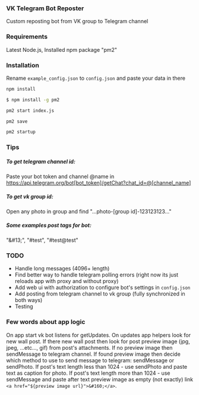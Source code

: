 ### VK Telegram Bot Reposter

Custom reposting bot from VK group to Telegram channel

### Requirements

Latest Node.js,
Installed npm package "pm2"

### Installation

Rename `example_config.json` to `config.json` and paste your data in there

```sh
npm install

$ npm install -g pm2

pm2 start index.js

pm2 save

pm2 startup

```

### Tips

##### To get telegram channel id:

Paste your bot token and channel @name in https://api.telegram.org/bot[bot_token]/getChat?chat_id=@[channel_name]

##### To get vk group id:

Open any photo in group and find "...photo-[group id]-123123123..."

##### Some examples post tags for bot:

"\&#13;", "#test", "#test@test"

### TODO

- Handle long messages (4096+ length)
- Find better way to handle telegram polling errors (right now its just reloads app with proxy and without proxy)
- Add web ui with authorization to configure bot's settings in `config.json`
- Add posting from telegram channel to vk group (fully synchronized in both ways)
- Testing

### Few words about app logic

On app start vk bot listens for getUpdates.
On updates app helpers look for new wall post.
If there new wall post then look for post preview image (jpg, jpeg, ...etc..., gif) from post's attachments.
If no preview image then sendMessage to telegram channel.
If found preview image then decide which method to use to send message to telegram: sendMessage or sendPhoto.
If post's text length less than 1024 - use sendPhoto and paste text as caption for photo.
If post's text length more than 1024 - use sendMessage and paste after text preview image as empty (not exactly) link `<a href="${preview image url}">&#160;</a>`.
